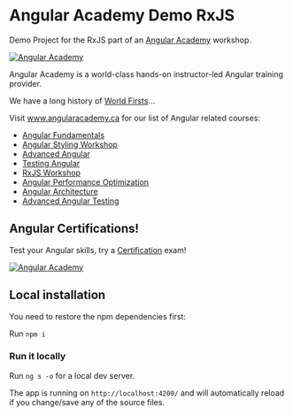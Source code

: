 # Angular Academy Demo RxJS

Demo Project for the RxJS part of an <a href="https://angular.ac" target="_blank">Angular Academy</a> workshop.

[![Angular Academy](https://www.angularacademy.ca/images/classroom.jpg "Angular Academy")](https://www.angularacademy.ca)

Angular Academy is a world-class hands-on instructor-led Angular training provider.

We have a long history of <a href="https://www.angularacademy.ca/world-firsts" target="_blank">World Firsts</a>...

Visit www.angularacademy.ca for our list of Angular related courses:
* <a href="https://www.angularacademy.ca/courses/angular-fundamentals-training" target="_blank">Angular Fundamentals</a>
* <a href="https://www.angularacademy.ca/courses/angular-styling-workshop" target="_blank">Angular Styling Workshop</a>
* <a href="https://www.angularacademy.ca/courses/advanced-angular-training" target="_blank">Advanced Angular</a>
* <a href="https://www.angularacademy.ca/courses/testing-angular-training" target="_blank">Testing Angular</a>
* <a href="https://www.angularacademy.ca/courses/angular-rxjs-training" target="_blank">RxJS Workshop</a>
* <a href="https://www.angularacademy.ca/courses/angular-performance-optimization" target="_blank">Angular Performance Optimization</a>
* <a href="https://www.angularacademy.ca/courses/angular-architecture-training" target="_blank">Angular Architecture</a>
* <a href="https://www.angularacademy.ca/courses/advanced-angular-testing-training" target="_blank">Advanced Angular Testing</a>

## Angular Certifications!

Test your Angular skills, try a <a href="https://www.angularacademy.ca/angular-certification" target="_blank">Certification</a> exam!

[![Angular Academy](https://www.angularacademy.ca/images/cert.png "Angular Certifications")](https://www.angularacademy.ca/angular-certification)


## Local installation

You need to restore the npm dependencies first:

Run `npm i`

### Run it locally

Run `ng s -o` for a local dev server.

The app is running on `http://localhost:4200/` and will automatically reload if you change/save any of the source files.

